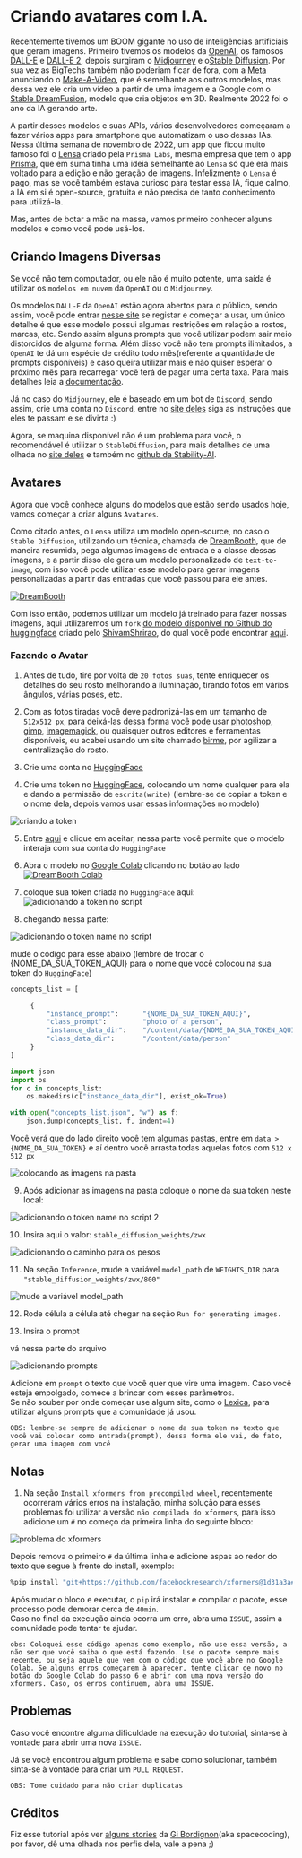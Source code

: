 # Criando avatares com I.A.

Recentemente tivemos um BOOM gigante no uso de inteligências artificiais que geram imagens. Primeiro tivemos os modelos da [OpenAI](https://openai.com/), os famosos [DALL-E](https://openai.com/blog/dall-e/) e [DALL-E 2](https://openai.com/dall-e-2/), depois surgiram o [Midjourney](https://www.midjourney.com/) e o[Stable Diffusion](https://stability.ai/blog/stable-diffusion-v2-release). Por sua vez as BigTechs também não poderiam ficar de fora, com a [Meta](https://www.meta.com/) anunciando o [Make-A-Video](https://makeavideo.studio/), que é semelhante aos outros modelos, mas dessa vez ele cria um vídeo a partir de uma imagem e a Google com o [Stable DreamFusion](https://github.com/ashawkey/stable-dreamfusion), modelo que cria objetos em 3D. Realmente 2022 foi o ano da IA gerando arte.

A partir desses modelos e suas APIs, vários desenvolvedores começaram a fazer vários apps para smartphone que automatizam o uso dessas IAs. Nessa última semana de novembro de 2022, um app que ficou muito famoso foi o [Lensa](https://apps.apple.com/br/app/lensa-editor-de-fotos/id1436732536) criado pela `Prisma Labs`, mesma empresa que tem o app [Prisma](https://apps.apple.com/br/app/prisma-photo-editor-filters/id1122649984), que em suma tinha uma ideia semelhante ao `Lensa` só que era mais voltado para a edição e não geração de imagens. Infelizmente o `Lensa` é pago, mas se você também estava curioso para testar essa IA, fique calmo, a IA em si é open-source, gratuita e não precisa de tanto conhecimento para utilizá-la.

Mas, antes de botar a mão na massa, vamos primeiro conhecer alguns modelos e como você pode usá-los.

## Criando Imagens Diversas

Se você não tem computador, ou ele não é muito potente, uma saída é utilizar os `modelos em nuvem` da `OpenAI` ou o `Midjourney`.

Os modelos `DALL-E` da `OpenAI` estão agora abertos para o público, sendo assim, você pode entrar [nesse site](https://openai.com/dall-e-2/) se registar e começar a usar, um único detalhe é que esse modelo possui algumas restrições em relação a rostos, marcas, etc. Sendo assim alguns prompts que você utilizar podem sair meio distorcidos de alguma forma. Além disso você não tem prompts ilimitados, a `OpenAI` te dá um espécie de crédito todo mês(referente a quantidade de prompts disponíveis) e caso queira utilizar mais e não quiser esperar o próximo mês para recarregar você terá de pagar uma certa taxa. Para mais detalhes leia a [documentação](https://github.com/openai/dalle-2-preview/blob/main/system-card.md).

Já no caso do `Midjourney`, ele é baseado em um bot de `Discord`, sendo assim, crie uma conta no `Discord`, entre no [site deles](https://www.midjourney.com/) siga as instruções que eles te passam e se divirta :)

Agora, se maquina disponível não é um problema para você, o recomendável é utilizar o `StableDiffusion`, para mais detalhes de uma olhada no [site deles](https://stability.ai/blog/stable-diffusion-v2-release) e também no [github da Stability-AI](https://github.com/Stability-AI/stablediffusion).

## Avatares

Agora que você conhece alguns do modelos que estão sendo usados hoje, vamos começar a criar alguns `Avatares`.

Como citado antes, o `Lensa` utiliza um modelo open-source, no caso o `Stable Diffusion`, utilizando um técnica, chamada de [DreamBooth](https://dreambooth.github.io/), que de maneira resumida, pega algumas imagens de entrada e a classe dessas imagens, e a partir disso ele gera um modelo personalizado de `text-to-image`, com isso você pode utilizar esse modelo para gerar imagens personalizadas a partir das entradas que você passou para ele antes.

[![DreamBooth](https://dreambooth.github.io/DreamBooth_files/high_level.png)](https://dreambooth.github.io/)

Com isso então, podemos utilizar um modelo já treinado para fazer nossas imagens, aqui utilizaremos um `fork` [do modelo dísponivel no Github do huggingface](https://github.com/huggingface/diffusers) criado pelo [ShivamShrirao](https://github.com/ShivamShrirao), do qual você pode encontrar [aqui](https://github.com/ShivamShrirao/diffusers).


### Fazendo o Avatar

1) Antes de tudo, tire por volta de `20 fotos suas`, tente enriquecer os detalhes do seu rosto melhorando a iluminação, tirando fotos em vários ângulos, várias poses, etc.

2) Com as fotos tiradas você deve padronizá-las em um tamanho de `512x512 px`, para deixá-las dessa forma você pode usar [photoshop](https://www.adobe.com/br/products/photoshop.html), [gimp](https://www.gimp.org/), [imagemagick](https://imagemagick.org/index.php), ou quaisquer outros editores e ferramentas disponíveis, eu acabei usando um site chamado [birme](https://www.birme.net/?target_width=512&target_height=512), por agilizar a centralização do rosto.

3) Crie uma conta no [HuggingFace](https://huggingface.co/join)

4) Crie uma token no [HuggingFace](https://huggingface.co/settings/tokens), colocando um nome qualquer para ela e dando a permissão de `escrita(write)` (lembre-se de copiar a token e o nome dela, depois vamos usar essas informações no modelo)

![criando a token](./assets/steps/token.png)

5) Entre [aqui](https://huggingface.co/runwayml/stable-diffusion-v1-5) e clique em aceitar, nessa parte você permite que o modelo interaja com sua conta do `HuggingFace`

6) Abra o modelo no [Google Colab](https://colab.research.google.com) clicando no botão ao lado
[![DreamBooth Colab](https://colab.research.google.com/assets/colab-badge.svg)](https://colab.research.google.com/github/ShivamShrirao/diffusers/blob/main/examples/dreambooth/DreamBooth_Stable_Diffusion.ipynb)

7) coloque sua token criada no `HuggingFace` aqui:
![adicionando a token no script](./assets/steps/add_token.png)

8) chegando nessa parte:

![adicionando o token name no script](./assets/steps/change_here_token_name.png)

mude o código para esse abaixo (lembre de trocar o {NOME_DA_SUA_TOKEN_AQUI} para o nome que você colocou na sua token do `HuggingFace`)

```python
concepts_list = [

     {
         "instance_prompt":      "{NOME_DA_SUA_TOKEN_AQUI}",
         "class_prompt":         "photo of a person",
         "instance_data_dir":    "/content/data/{NOME_DA_SUA_TOKEN_AQUI}",
         "class_data_dir":       "/content/data/person"
     }
]

import json
import os
for c in concepts_list:
    os.makedirs(c["instance_data_dir"], exist_ok=True)

with open("concepts_list.json", "w") as f:
    json.dump(concepts_list, f, indent=4)
```

Você verá que do lado direito você tem algumas pastas, entre em `data > {NOME_DA_SUA_TOKEN}` e aí dentro você arrasta todas aquelas fotos com `512 x 512 px`

![colocando as imagens na pasta](./assets/steps/images_folder.png)

9) Após adicionar as imagens na pasta coloque o nome da sua token neste local:

![adicionando o token name no script 2](./assets/steps/change_token_name_here_too.png)

10) Insira aqui o valor: `stable_diffusion_weights/zwx`

![adicionando o caminho para os pesos](./assets/steps/last_modification.png)

11) Na seção `Inference`, mude a variável `model_path` de `WEIGHTS_DIR` para `"stable_diffusion_weights/zwx/800"`

![mude a variável model_path](./assets/steps/model_path.png)

12) Rode célula a célula até chegar na seção `Run for generating images.`

13) Insira o prompt

vá nessa parte do arquivo

![adicionando prompts](./assets/steps/prompt.png)

Adicione em `prompt` o texto que você quer que vire uma imagem. Caso você esteja empolgado, comece a brincar com esses parâmetros.\
Se não souber por onde começar use algum site, como o [Lexica](https://lexica.art/), para utilizar alguns prompts que a comunidade já usou.

`OBS: lembre-se sempre de adicionar o nome da sua token no texto que você vai colocar como entrada(prompt), dessa forma ele vai, de fato, gerar uma imagem com você`

## Notas

1) Na seção `Install xformers from precompiled wheel`, recentemente ocorreram vários erros na instalação, minha solução para esses problemas foi utilizar a versão `não compilada do xformers`, para isso adicione um `#` no começo da primeira linha do seguinte bloco:

![problema do xformers](./assets/steps/xformers_problem.png)

Depois remova o primeiro `#` da última linha e adicione aspas ao redor do texto que segue à frente do install, exemplo:

```bash
%pip install "git+https://github.com/facebookresearch/xformers@1d31a3a#egg=xformers"
```

Após mudar o bloco e executar, o `pip` irá instalar e compilar o pacote, esse processo pode demorar cerca de `40min`.\
Caso no final da execução ainda ocorra um erro, abra uma `ISSUE`, assim a comunidade pode tentar te ajudar.

`obs: Coloquei esse código apenas como exemplo, não use essa versão, a não ser que você saiba o que está fazendo. Use o pacote sempre mais recente, ou seja aquele que vem com o código que você abre no Google Colab. Se alguns erros começarem à aparecer, tente clicar de novo no botão do Google Colab do passo 6 e abrir com uma nova versão do xformers. Caso, os erros continuem, abra uma ISSUE.` 

## Problemas

Caso você encontre alguma dificuldade na execução do tutorial, sinta-se à vontade para abrir uma nova `ISSUE`.

Já se você encontrou algum problema e sabe como solucionar, também sinta-se à vontade para criar um `PULL REQUEST`.

`OBS: Tome cuidado para não criar duplicatas`

## Créditos

Fiz esse tutorial após ver [alguns stories](https://www.instagram.com/stories/highlights/18303061516074788/) da [Gi Bordignon](https://www.instagram.com/spacecoding/)(aka spacecoding), por favor, dê uma olhada nos perfis dela, vale a pena ;)
